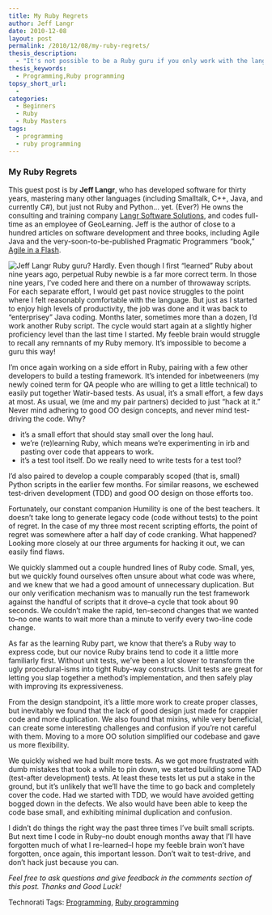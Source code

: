 ```yaml
---
title: My Ruby Regrets
author: Jeff Langr
date: 2010-12-08
layout: post
permalink: /2010/12/08/my-ruby-regrets/
thesis_description:
  - "It's not possible to be a Ruby guru if you only work with the language sporadically. But you can still save yourself from the mistakes Jeff keeps making: Execute your small, ad hoc efforts no differently than large, well-planned projects."
thesis_keywords:
  - Programming,Ruby programming
topsy_short_url:
  - 
categories:
  - Beginners
  - Ruby
  - Ruby Masters
tags:
  - programming
  - ruby programming
---
```

<div>
  <h3>
    My Ruby Regrets
  </h3>
  
  <p class="update">
    This guest post is by <strong>Jeff Langr</strong>, who has developed software for thirty years, mastering many other languages (including Smalltalk, C++, Java, and currently C#), but just not Ruby and Python&#8230; yet. (Ever?) He owns the consulting and training company <a href="http://langrsoft.com/">Langr Software Solutions</a>, and codes full-time as an employee of GeoLearning. Jeff is the author of close to a hundred articles on software development and three books, including Agile Java and the very-soon-to-be-published Pragmatic Programmers &#8220;book,&#8221; <a href="http://agileinaflash.blogspot.com/">Agile in a Flash</a>.
  </p>
  
  <p class="block">
    <img class="alignright" src="http://rubylearning.com/images/jefflangr.jpg" alt="Jeff Langr" title="Jeff Langr" /> <span class="drop_cap">R</span>uby guru? Hardly. Even though I first “learned” Ruby about nine years ago, perpetual Ruby newbie is a far more correct term. In those nine years, I’ve coded here and there on a number of throwaway scripts. For each separate effort, I would get past novice struggles to the point where I felt reasonably comfortable with the language. But just as I started to enjoy high levels of productivity, the job was done and it was back to &#8220;enterprisey&#8221; Java coding. Months later, sometimes more than a dozen, I’d work another Ruby script. The cycle would start again at a slightly higher proficiency level than the last time I started. My feeble brain would struggle to recall any remnants of my Ruby memory. It’s impossible to become a guru this way!
  </p>
  
  <p>
    I’m once again working on a side effort in Ruby, pairing with a few other developers to build a testing framework. It’s intended for inbetweeners (my newly coined term for QA people who are willing to get a little technical) to easily put together Watir-based tests. As usual, it’s a small effort, a few days at most. As usual, we (me and my pair partners) decided to just “hack at it.” Never mind adhering to good OO design concepts, and never mind test-driving the code. Why?
  </p>
  
  <ul>
    <li>
      it’s a small effort that should stay small over the long haul.
    </li>
    <li>
      we’re (re)learning Ruby, which means we’re experimenting in irb and pasting over code that appears to work.
    </li>
    <li>
      it’s a test tool itself. Do we really need to write tests for a test tool?
    </li>
  </ul>
  
  <p>
    I’d also paired to develop a couple comparably scoped (that is, small) Python scripts in the earlier few months. For similar reasons, we eschewed test-driven development (TDD) and good OO design on those efforts too.
  </p>
  
  <p>
    Fortunately, our constant companion Humility is one of the best teachers. It doesn’t take long to generate legacy code (code without tests) to the point of regret. In the case of my three most recent scripting efforts, the point of regret was somewhere after a half day of code cranking. What happened? Looking more closely at our three arguments for hacking it out, we can easily find flaws.
  </p>
  
  <p>
    We quickly slammed out a couple hundred lines of Ruby code. Small, yes, but we quickly found ourselves often unsure about what code was where, and we knew that we had a good amount of unnecessary duplication. But our only verification mechanism was to manually run the test framework against the handful of scripts that it drove&#8211;a cycle that took about 90 seconds. We couldn’t make the rapid, ten-second changes that we wanted to&#8211;no one wants to wait more than a minute to verify every two-line code change.
  </p>
  
  <p>
    As far as the learning Ruby part, we know that there’s a Ruby way to express code, but our novice Ruby brains tend to code it a little more familiarly first. Without unit tests, we’ve been a lot slower to transform the ugly procedural-isms into tight Ruby-way constructs. Unit tests are great for letting you slap together a method’s implementation, and then safely play with improving its expressiveness.
  </p>
  
  <p>
    From the design standpoint, it’s a little more work to create proper classes, but inevitably we found that the lack of good design just made for crappier code and more duplication. We also found that mixins, while very beneficial, can create some interesting challenges and confusion if you’re not careful with them. Moving to a more OO solution simplified our codebase and gave us more flexibility.
  </p>
  
  <p>
    We quickly wished we had built more tests. As we got more frustrated with dumb mistakes that took a while to pin down, we started building some TAD (test-after development) tests. At least these tests let us put a stake in the ground, but it’s unlikely that we’ll have the time to go back and completely cover the code. Had we started with TDD, we would have avoided getting bogged down in the defects. We also would have been able to keep the code base small, and exhibiting minimal duplication and confusion.
  </p>
  
  <p>
    I didn’t do things the right way the past three times I’ve built small scripts. But next time I code in Ruby&#8211;no doubt enough months away that I’ll have forgotten much of what I re-learned&#8211;I hope my feeble brain won’t have forgotten, once again, this important lesson. Don’t wait to test-drive, and don’t hack just because you can.
  </p>
  
  <p>
    <em>Feel free to ask questions and give feedback in the comments section of this post. Thanks and Good Luck!</em>
  </p>
</div>

Technorati Tags: <a href="http://technorati.com/tag/Programming" rel="tag">Programming</a>, <a href="http://technorati.com/tag/Ruby+programming" rel="tag">Ruby programming</a>
